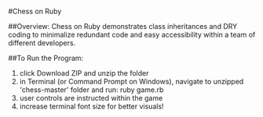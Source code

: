#Chess on Ruby

##Overview:
Chess on Ruby demonstrates class inheritances and DRY coding
to minimalize redundant code and easy accessibility within a
team of different developers.

##To Run the Program:
1) click Download ZIP and unzip the folder
2) in Terminal (or Command Prompt on Windows),
  navigate to unzipped 'chess-master' folder and run:
  ruby game.rb
3) user controls are instructed within the game
4) increase terminal font size for better visuals!
